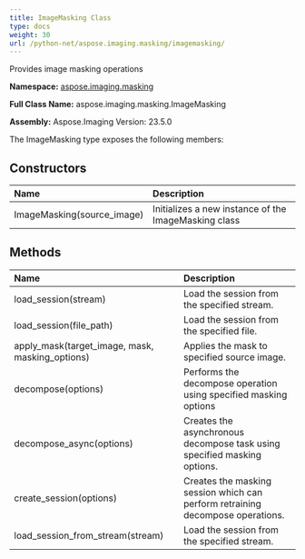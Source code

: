 ```yaml
---
title: ImageMasking Class
type: docs
weight: 30
url: /python-net/aspose.imaging.masking/imagemasking/
---
```


Provides image masking operations

**Namespace:** [aspose.imaging.masking](/imaging/python-net/aspose.imaging.masking/)

**Full Class Name:** aspose.imaging.masking.ImageMasking

**Assembly:**  Aspose.Imaging Version: 23.5.0

The ImageMasking type exposes the following members:
## **Constructors**
|**Name**|**Description**|
| :- | :- |
|ImageMasking(source_image)|Initializes a new instance of the ImageMasking class|
## **Methods**
|**Name**|**Description**|
| :- | :- |
|load_session(stream)|Load the session from the specified stream.|
|load_session(file_path)|Load the session from the specified file.|
|apply_mask(target_image, mask, masking_options)|Applies the mask to specified source image.|
|decompose(options)|Performs the decompose operation using specified masking options|
|decompose_async(options)|Creates the asynchronous decompose task using specified masking options.|
|create_session(options)|Creates the masking session which can perform retraining decompose operations.|
|load_session_from_stream(stream)|Load the session from the specified stream.|
